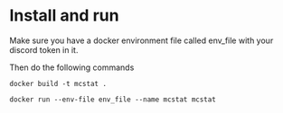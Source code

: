 
# Install and run
Make sure you have a docker environment file called env_file with your discord token in it.

Then do the following commands

```shell
docker build -t mcstat .
```

```shell
docker run --env-file env_file --name mcstat mcstat
```